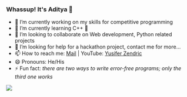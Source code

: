 ### Whassup! It's Aditya 👋

- 🔭 I’m currently working on my skills for competitive programming
- 🌱 I’m currently learning C++ 🤖
- 👯 I’m looking to collaborate on Web development, Python related projects
- 🤔 I’m looking for help for a hackathon project, contact me for more...
- 📫 How to reach me: [Mail](mailto:yzendric@gmail.com) | YouTube: [Yusifer Zendric](https://www.youtube.com/channel/UCeGqD0QB70e520mBqgH7BWQ)
- 😄 Pronouns: He/His
- ⚡ Fun fact: *there are two ways to write error-free programs; only the third one works*


<img src="https://github-readme-stats.vercel.app/api?username=YusiferZendric&&show_icons=true&title_color=ffffff&icon_color=bb2acf&text_color=daf7dc&bg_color=151515">
